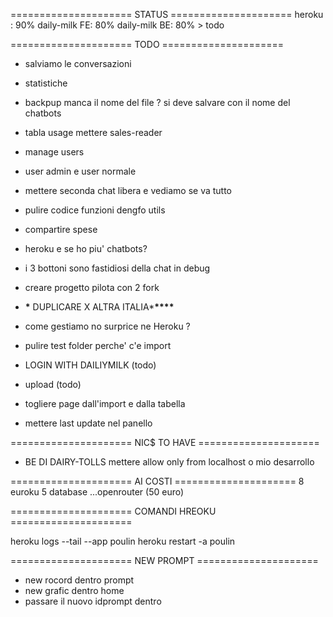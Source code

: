 ===================== STATUS =====================
heroku : 90%
daily-milk FE: 80%
daily-milk BE: 80% > todo

===================== TODO =====================

- salviamo le conversazioni
- statistiche

- backpup manca il nome del file ? si deve salvare con il nome del chatbots

- tabla usage mettere sales-reader
- manage users
- user admin e user normale
- mettere seconda chat libera e vediamo se va tutto
- pulire codice funzioni dengfo utils
- compartire spese

- heroku e se ho piu' chatbots?
- i 3 bottoni sono fastidiosi della chat in debug
- creare progetto pilota con 2 fork

- **\*** DUPLICARE X ALTRA ITALIA\***\*\*\*\***
- come gestiamo no surprice ne Heroku ?
- pulire test folder perche' c'e import
- LOGIN WITH DAILIYMILK (todo)
- upload (todo)
- togliere page dall'import e dalla tabella
- mettere last update nel panello

===================== NIC$ TO HAVE =====================

- BE DI DAIRY-TOLLS mettere allow only from localhost o mio desarrollo

===================== AI COSTI =====================
8 euroku
5 database
...openrouter (50 euro)

===================== COMANDI HREOKU =====================

heroku logs --tail --app poulin
heroku restart -a poulin

===================== NEW PROMPT =====================

- new rocord dentro prompt
- new grafic dentro home
- passare il nuovo idprompt dentro
